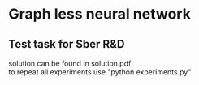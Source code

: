 # Graph less neural network
## Test task for Sber R&D
solution can be found in solution.pdf  
to repeat all experiments use "python experiments.py"
